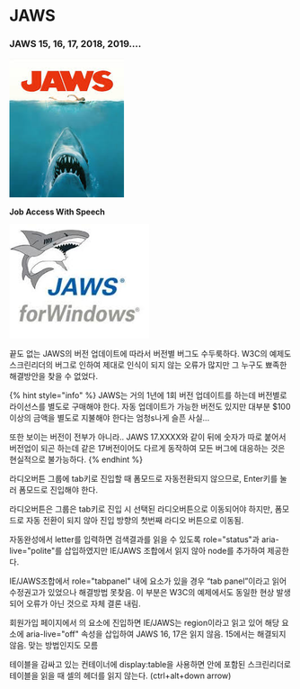 # JAWS

### JAWS 15, 16, 17, 2018, 2019....

![](../../.gitbook/assets/image%20%284%29.png)

  **Job Access With Speech**

![](../../.gitbook/assets/image%20%283%29.png)

끝도 없는 JAWS의 버전 업데이트에 따라서 버전별 버그도 수두룩하다. W3C의 예제도 스크린리더의 버그로 인하여 제대로 인식이 되지 않는 오류가 많지만 그 누구도 뾰족한 해결방안을 찾을 수 없었다.

{% hint style="info" %}
JAWS는 거의 1년에 1회 버전 업데이트를 하는데 버전별로 라이선스를 별도로 구매해야 한다. 자동 업데이트가 가능한 버전도 있지만 대부분 $100이상의 금액을 별도로 지불해야 한다는 엄청s나게 슬픈 사실...

또한 보이는 버전이 전부가 아니라.. JAWS 17.XXXX와 같이 뒤에 숫자가 따로 붙어서 버전업이 되곤 하는데 같은 17버전이어도 다르게 동작하여 모든 버그에 대응하는 것은 현실적으로 불가능하다.
{% endhint %}

라디오버튼 그룹에 tab키로 진입할 때 폼모드로 자동전환되지 않으므로, Enter키를 눌러 폼모드로 진입해야 한다.

라디오버튼은 그룹은 tab키로 진입 시 선택된 라디오버튼으로 이동되어야 하지만, 폼모드로 자동 전환이 되지 않아 진입 방향의 첫번째 라디오 버튼으로 이동됨.

자동완성에서 letter를 입력하면 검색결과를 읽을 수 있도록 role="status"과 aria-live="polite"를 삽입하였지만 IE/JAWS 조합에서 읽지 않아 node를 추가하여 제공한다.

IE/JAWS조합에서 role="tabpanel" 내에  요소가 있을 경우 “tab panel”이라고 읽어 수정권고가 있었으나 해결방법 못찾음. 이 부분은 W3C의 예제에서도 동일한 현상 발생되어 오류가 아닌 것으로 자체 결론 내림.

회원가입 페이지에서 의 요소에 진입하면 IE/JAWS는 region이라고 읽고 있어 해당 요소에 aria-live="off" 속성을 삽입하여 JAWS 16, 17은 읽지 않음. 15에서는 해결되지 않음. 맞는 방법인지도 모름

테이블을 감싸고 있는 컨테이너에 display:table을 사용하면 안에 포함된 스크린리더로 테이블을 읽을 때 셀의 헤더를 읽지 않는다. \(ctrl+alt+down arrow\)



